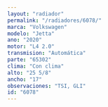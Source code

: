 ```yaml
---
layout: "radiador"
permalink: "/radiadores/6078/"
marca: "Volkswagen"
modelo: "Jetta"
ano: "2020"
motor: "L4 2.0"
transmision: "Automática"
parte: "65302"
clima: "Con clima"
alto: "25 5/8"
ancho: "17"
observaciones: "TSI, GLI"
id: "6078"
---
```


